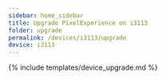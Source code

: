 ```yaml
---
sidebar: home_sidebar
title: Upgrade PixelExperience on i3113
folder: upgrade
permalink: /devices/i3113/upgrade
device: i3113
---
```

{% include templates/device_upgrade.md %}
